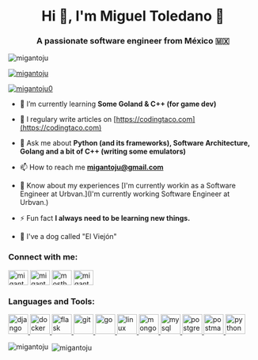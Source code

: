 <h1 align="center">Hi 👋, I'm Miguel Toledano 🥳</h1>
<h3 align="center">A passionate software engineer from México 🇲🇽</h3>

<p align="left"> <img src="https://komarev.com/ghpvc/?username=migantoju&label=Profile%20views&color=0e75b6&style=flat" alt="migantoju" /> </p>

<p align="left"> <a href="https://github.com/ryo-ma/github-profile-trophy"><img src="https://github-profile-trophy.vercel.app/?username=migantoju" alt="migantoju" /></a> </p>

<p align="left"> <a href="https://twitter.com/migantoju0" target="blank"><img src="https://img.shields.io/twitter/follow/migantoju0?logo=twitter&style=for-the-badge" alt="migantoju0" /></a> </p>

- 🌱 I’m currently learning **Some Goland & C++ (for game dev)**

- 📝 I regulary write articles on [https://codingtaco.com](https://codingtaco.com)

- 💬 Ask me about **Python (and its frameworks), Software Architecture, Golang and a bit of C++ (writing some emulators)**

- 📫 How to reach me **migantoju@gmail.com**

- 📄 Know about my experiences [I'm currently workin as a Software Engineer at Urbvan.](I'm currently working Software Engineer at Urbvan.)

- ⚡ Fun fact **I always need to be learning new things.**

- 🐶 I've a dog called "El Viejón"

<h3 align="left">Connect with me:</h3>
<p align="left">
<a href="https://dev.to/migantoju" target="blank"><img align="center" src="https://cdn.jsdelivr.net/npm/simple-icons@3.0.1/icons/dev-dot-to.svg" alt="migantoju" height="30" width="40" /></a>
<a href="https://twitter.com/migantoju0" target="blank"><img align="center" src="https://cdn.jsdelivr.net/npm/simple-icons@3.0.1/icons/twitter.svg" alt="migantoju0" height="30" width="40" /></a>
<a href="https://fb.com/mosthatedhb" target="blank"><img align="center" src="https://cdn.jsdelivr.net/npm/simple-icons@3.0.1/icons/facebook.svg" alt="mosthatedhb" height="30" width="40" /></a>
<a href="https://instagram.com/migantoju" target="blank"><img align="center" src="https://cdn.jsdelivr.net/npm/simple-icons@3.0.1/icons/instagram.svg" alt="migantoju" height="30" width="40" /></a>
</p>

<h3 align="left">Languages and Tools:</h3>
<p align="left"> <a href="https://www.djangoproject.com/" target="_blank"> <img src="https://devicons.github.io/devicon/devicon.git/icons/django/django-original.svg" alt="django" width="40" height="40"/> </a> <a href="https://www.docker.com/" target="_blank"> <img src="https://devicons.github.io/devicon/devicon.git/icons/docker/docker-original-wordmark.svg" alt="docker" width="40" height="40"/> </a> <a href="https://flask.palletsprojects.com/" target="_blank"> <img src="https://www.vectorlogo.zone/logos/pocoo_flask/pocoo_flask-icon.svg" alt="flask" width="40" height="40"/> </a> <a href="https://git-scm.com/" target="_blank"> <img src="https://www.vectorlogo.zone/logos/git-scm/git-scm-icon.svg" alt="git" width="40" height="40"/> </a> <a href="https://golang.org" target="_blank"> <img src="https://devicons.github.io/devicon/devicon.git/icons/go/go-original.svg" alt="go" width="40" height="40"/> </a> <a href="https://www.linux.org/" target="_blank"> <img src="https://devicons.github.io/devicon/devicon.git/icons/linux/linux-original.svg" alt="linux" width="40" height="40"/> </a> <a href="https://www.mongodb.com/" target="_blank"> <img src="https://devicons.github.io/devicon/devicon.git/icons/mongodb/mongodb-original-wordmark.svg" alt="mongodb" width="40" height="40"/> </a> <a href="https://www.mysql.com/" target="_blank"> <img src="https://devicons.github.io/devicon/devicon.git/icons/mysql/mysql-original-wordmark.svg" alt="mysql" width="40" height="40"/> </a> <a href="https://www.postgresql.org" target="_blank"> <img src="https://devicons.github.io/devicon/devicon.git/icons/postgresql/postgresql-original-wordmark.svg" alt="postgresql" width="40" height="40"/> </a> <a href="https://postman.com" target="_blank"> <img src="https://www.vectorlogo.zone/logos/getpostman/getpostman-icon.svg" alt="postman" width="40" height="40"/> </a> <a href="https://www.python.org" target="_blank"> <img src="https://devicons.github.io/devicon/devicon.git/icons/python/python-original.svg" alt="python" width="40" height="40"/> </a> </p>

<p><img align="left" src="https://github-readme-stats.vercel.app/api/top-langs?username=migantoju&show_icons=true&locale=en&layout=compact" alt="migantoju" /></p>

<p>&nbsp;<img align="center" src="https://github-readme-stats.vercel.app/api?username=migantoju&show_icons=true&locale=en" alt="migantoju" /></p>


